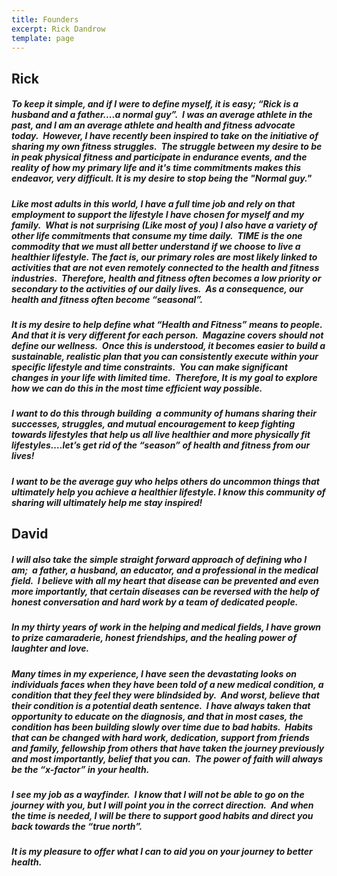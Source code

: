 ```yaml
---
title: Founders
excerpt: Rick Dandrow
template: page
---
```

## Rick

##### To keep it simple, and if I were to define myself, it is easy; “Rick is a husband and a father....a normal guy”.  I was an average athlete in the past, and I am an average athlete and health and fitness advocate today.  However, I have recently been inspired to take on the initiative of sharing my own fitness struggles.  The struggle between my desire to be in peak physical fitness and participate in endurance events, and the reality of how my primary life and it's time commitments makes this endeavor, very difficult. It is my desire to stop being the "Normal guy."

##### Like most adults in this world, I have a full time job and rely on that employment to support the lifestyle I have chosen for myself and my family.  What is not surprising (Like most of you) I also have a variety of other life commitments that consume my time daily.  TIME is the one commodity that we must all better understand if we choose to live a healthier lifestyle. The fact is, our primary roles are most likely linked to activities that are not even remotely connected to the health and fitness industries.  Therefore, health and fitness often becomes a low priority or secondary to the activities of our daily lives.  As a consequence, our health and fitness often become “seasonal”.  

##### It is my desire to help define what “Health and Fitness” means to people.  And that it is very different for each person.  Magazine covers should not define our wellness.  Once this is understood, it becomes easier to build a sustainable, realistic plan that you can consistently execute within your specific lifestyle and time constraints.  You can make significant changes in your life with limited time.  Therefore, It is my goal to explore how we can do this in the most time efficient way possible. 

##### I want to do this through building  a community of humans sharing their successes, struggles, and mutual encouragement to keep fighting towards lifestyles that help us all live healthier and more physically fit lifestyles….let’s get rid of the “season” of health and fitness from our lives!

##### I want to be the average guy who helps others do uncommon things that ultimately help you achieve a healthier lifestyle. I know this community of sharing will ultimately help me stay inspired!

## David

##### I will also take the simple straight forward approach of defining who I am;  a father, a husband, an educator, and a professional in the medical field.  I believe with all my heart that disease can be prevented and even more importantly, that certain diseases can be reversed with the help of honest conversation and hard work by a team of dedicated people.

##### In my thirty years of work in the helping and medical fields, I have grown to prize camaraderie, honest friendships, and the healing power of laughter and love. 

##### Many times in my experience, I have seen the devastating looks on individuals faces when they have been told of a new medical condition, a condition that they feel they were blindsided by.  And worst, believe that their condition is a&#xA;potential death sentence.  I have always taken that opportunity to educate on the diagnosis, and that in most cases, the condition has been building slowly over time due to bad habits.  Habits that can be changed with hard work, dedication, support from friends and family, fellowship from others that have taken the journey previously and most importantly, belief that you can.  The power of faith will always be the “x-factor” in your health. 

##### I see my job as a wayfinder.  I know that I will not be able to go on the journey with you, but I will point you in the correct direction.  And when the time is needed, I will be there to support good habits and direct you back towards the “true north”. 

##### It is my pleasure to offer what I can to aid you on your journey to better health.
